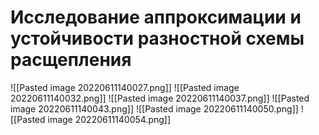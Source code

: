 # Исследование аппроксимации и устойчивости разностной схемы расщепления
![[Pasted image 20220611140027.png]]
![[Pasted image 20220611140032.png]]
![[Pasted image 20220611140037.png]]
![[Pasted image 20220611140043.png]]
![[Pasted image 20220611140050.png]]
![[Pasted image 20220611140054.png]]